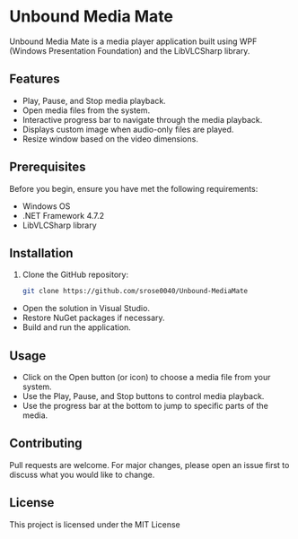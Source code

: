 # Unbound Media Mate

Unbound Media Mate is a media player application built using WPF (Windows Presentation Foundation) and the LibVLCSharp library.

## Features
- Play, Pause, and Stop media playback.
- Open media files from the system.
- Interactive progress bar to navigate through the media playback.
- Displays custom image when audio-only files are played.
- Resize window based on the video dimensions.

## Prerequisites
Before you begin, ensure you have met the following requirements:
- Windows OS
- .NET Framework 4.7.2
- LibVLCSharp library

## Installation
1. Clone the GitHub repository:
   ```bash
   git clone https://github.com/srose0040/Unbound-MediaMate

- Open the solution in Visual Studio.
- Restore NuGet packages if necessary.
- Build and run the application.

## Usage
- Click on the Open button (or icon) to choose a media file from your system.
- Use the Play, Pause, and Stop buttons to control media playback.
- Use the progress bar at the bottom to jump to specific parts of the media.

## Contributing
Pull requests are welcome. For major changes, please open an issue first to discuss what you would like to change.

## License
This project is licensed under the MIT License